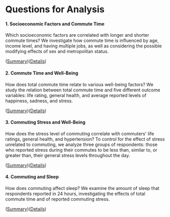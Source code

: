 # Questions for Analysis

#### 1. Socioeconomic Factors and Commute Time
Which socioeconomic factors are correlated with longer and shorter commute times? We investigate how commute time is influenced by age, income level, and having multiple jobs, as well as considering the possible modifying effects of sex and metropolitan status.

([Summary](/docs/Analysis_1_summary.md))([Details](/docs/Analysis_1_details.md))
   
#### 2. Commute Time and Well-Being
How does total commute time relate to various well-being factors? We study the relation between total commute time and five different outcome variables: life rating, general health, and average reported levels of happiness, sadness, and stress.

([Summary](/docs/Analysis_2_summary.md))([Details](/docs/Analysis_2_details.md))

#### 3. Commuting Stress and Well-Being
How does the stress level of commuting correlate with commuters' life ratings, general health, and hypertension? To control for the effect of stress unrelated to commuting, we analyze three groups of respondents: those who reported stress during their commutes to be less than, similar to, or greater than, their general stress levels throughout the day.

([Summary](/docs/Analysis_3_summary.md))([Details](/docs/Analysis_3_details.md))

#### 4. Commuting and Sleep
How does commuting affect sleep? We examine the amount of sleep that respondents reported in 24 hours, investigating the effects of total commute time and of reported commuting stress.

([Summary](/docs/Analysis_4_summary.md))([Details](/docs/Analysis_4_details.md))
